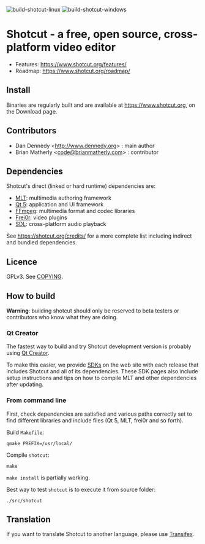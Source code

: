 ![build-shotcut-linux](https://github.com/mltframework/shotcut/workflows/build-shotcut-linux/badge.svg)
![build-shotcut-windows](https://github.com/mltframework/shotcut/workflows/build-shotcut-windows/badge.svg)


# Shotcut - a free, open source, cross-platform **video editor**

- Features: https://www.shotcut.org/features/
- Roadmap: https://www.shotcut.org/roadmap/

## Install

Binaries are regularly built and are available at https://www.shotcut.org, on the Download page.

## Contributors

- Dan Dennedy <<http://www.dennedy.org>> : main author
- Brian Matherly <<code@brianmatherly.com>> : contributor

## Dependencies

Shotcut's direct (linked or hard runtime) dependencies are:

- [MLT](https://www.mltframework.org/): multimedia authoring framework
- [Qt 5](https://www.qt.io/): application and UI framework
- [FFmpeg](https://www.ffmpeg.org/): multimedia format and codec libraries
- [Frei0r](https://www.dyne.org/software/frei0r/): video plugins
- [SDL](http://www.libsdl.org/): cross-platform audio playback

See https://shotcut.org/credits/ for a more complete list including indirect
and bundled dependencies.

## Licence

GPLv3. See [COPYING](COPYING).

## How to build

**Warning**: building shotcut should only be reserved to beta testers or contributors who know what they are doing.

### Qt Creator

The fastest way to build and try Shotcut development version is probably using [Qt Creator](https://www.qt.io/download#qt-creator).

To make this easier, we provide [SDKs](https://shotcut.org/notes/) on the web site with each release that includes
Shotcut and all of its dependencies. These SDK pages also include setup instructions and tips on how to compile
MLT and other dependencies after updating.

### From command line

First, check dependencies are satisfied and various paths correctly set to find different libraries and include files (Qt 5, MLT, frei0r and so forth).

Build `Makefile`:

```
qmake PREFIX=/usr/local/
```
Compile `shotcut`:

```
make
```

`make install` is partially working.

Best way to test `shotcut` is to execute it from source folder:

```
./src/shotcut
```

## Translation

If you want to translate Shotcut to another language, please use [Transifex](https://www.transifex.com/ddennedy/shotcut/).
